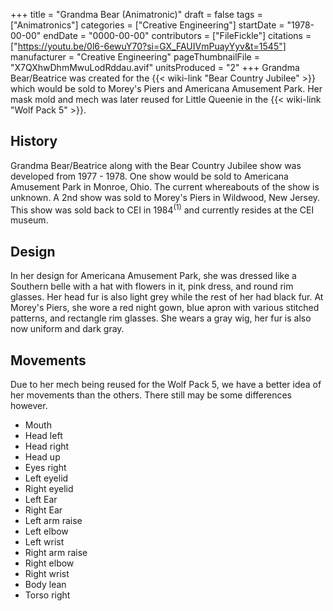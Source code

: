 +++
title = "Grandma Bear (Animatronic)"
draft = false
tags = ["Animatronics"]
categories = ["Creative Engineering"]
startDate = "1978-00-00"
endDate = "0000-00-00"
contributors = ["FileFickle"]
citations = ["https://youtu.be/0l6-6ewuY70?si=GX_FAUIVmPuayYyv&t=1545"]
manufacturer = "Creative Engineering"
pageThumbnailFile = "X7QXhwDhmMwuLodRddau.avif"
unitsProduced = "2"
+++
Grandma Bear/Beatrice was created for the {{< wiki-link "Bear Country Jubilee" >}} which would be sold to Morey's Piers and Americana Amusement Park. Her mask mold and mech was later reused for Little Queenie in the {{< wiki-link "Wolf Pack 5" >}}.

## History

Grandma Bear/Beatrice along with the Bear Country Jubilee show was developed from 1977 - 1978. One show would be sold to Americana Amusement Park in Monroe, Ohio. The current whereabouts of the show is unknown. A 2nd show was sold to Morey's Piers in Wildwood, New Jersey. This show was sold back to CEI in 1984<sup>(1)</sup> and currently resides at the CEI museum.

## Design

In her design for Americana Amusement Park, she was dressed like a Southern belle with a hat with flowers in it, pink dress, and round rim glasses. Her head fur is also light grey while the rest of her had black fur. At Morey's Piers, she wore a red night gown, blue apron with various stitched patterns, and rectangle rim glasses. She wears a gray wig, her fur is also now uniform and dark gray.

## Movements

Due to her mech being reused for the Wolf Pack 5, we have a better idea of her movements than the others. There still may be some differences however.

- Mouth
- Head left
- Head right
- Head up
- Eyes right
- Left eyelid
- Right eyelid
- Left Ear
- Right Ear
- Left arm raise
- Left elbow
- Left wrist
- Right arm raise
- Right elbow
- Right wrist
- Body lean
- Torso right
